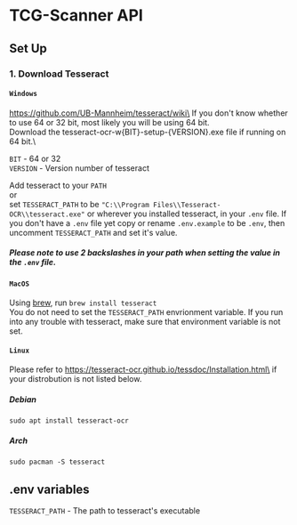 # TCG-Scanner API

## Set Up

### 1. Download Tesseract

#### `Windows`

https://github.com/UB-Mannheim/tesseract/wiki\
If you don't know whether to use 64 or 32 bit, most likely you will be using 64 bit.\
Download the tesseract-ocr-w{BIT}-setup-{VERSION}.exe file if running on 64 bit.\

`BIT` - 64 or 32\
`VERSION` - Version number of tesseract

Add tesseract to your `PATH`\
or\
set `TESSERACT_PATH` to be
`"C:\\Program Files\\Tesseract-OCR\\tesseract.exe"` or wherever you installed tesseract,
in your `.env` file. If you don't have a `.env` file yet copy or rename `.env.example`
to be `.env`, then uncomment `TESSERACT_PATH` and set it's value.

##### Please note to use 2 backslashes in your path when setting the value in the `.env` file.

#### `MacOS`

Using [brew](https://brew.sh/), run `brew install tesseract`\
You do not need to set the `TESSERACT_PATH` envrionment variable.
If you run into any trouble with tesseract, make sure that environment variable
is not set.

#### `Linux`

Please refer to https://tesseract-ocr.github.io/tessdoc/Installation.html\
if your distrobution is not listed below.

##### Debian

`sudo apt install tesseract-ocr`

##### Arch

`sudo pacman -S tesseract`

## .env variables

`TESSERACT_PATH` - The path to tesseract's executable
